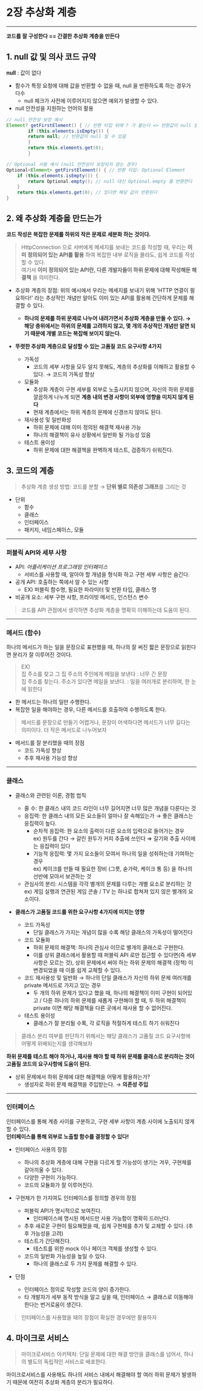 # 2장 추상화 계층

----

**코드를 잘 구성한다 == 간결한 추상화 계층을 만든다**

## 1. null 값 및 의사 코드 규약

**null** : 값이 없다
- 함수가 특정 요청에 대해 값을 반환할 수 없을 때, null 을 반환하도록 하는 경우가 다수
  - null 체크가 사전에 이루어지지 않으면 예외가 발생할 수 있다.
- null 안전성을 지원하는 언어의 활용
```java
// null 안전성 보장 예시
Element? getFirstElement() { // 반환 타입 뒤에 ? 가 붙는다 => 반환값이 null 일 수 있음을 명시
        if (this.elements.isEmpty()) {
        return null; // 반환값이 null 일 수 있음
        }
        return this.elements.get(0);
        }
```


```java
// Optional 사용 예시 (null 안전성이 보장되지 않는 경우)
Optional<Element> getFirstElement() { // 반환 타입: Optional Element
	if (this.elements.isEmpty()) {
		return Optional.empty(); // null 대신 Optional.empty 를 반환한다
	}
	return this.elements.get(0); // 있다면 해당 값이 반환된다
}
```



## 2. 왜 추상화 계층을 만드는가
**코드 작성은 복잡한 문제를 하위의 작은 문제로 세분화 하는 것이다.**

> HttpConnection 으로 서버에게 메세지를 보내는 코드를 작성할 때, 우리는 **이미 정의되어 있는 API를 활용** 하여 복잡한 내부 로직을 몰라도, 쉽게 코드를 작성할 수 있다.
> <br> 여기서 **이미 정의되어 있는 API란, 다른 개발자들이 하위 문제에 대해 작성해둔 해결책** 을 의미한다.

- 추상화 계층의 장점: 위의 예시에서 우리는 메세지를 보내기 위해 'HTTP 연결이 필요하다!' 라는 추상적인 개념만 알아도 이미 있는 API를 활용해 간단하게 문제를 해결할 수 있다.
  - **하나의 문제를 하위 문제로 나누어 내려가면서 추상화 계층을 만들 수 있다. &rightarrow; 해당 층위에서는 하위의 문제를 고려하지 않고, 몇 개의 추상적인 개념만 알면 되기 때문에
  개별 코드는 복잡해 보이지 않는다.**

    
- **뚜렷한 추상화 계층으로 달성할 수 있는 고품질 코드 요구사항 4가지**
  - 가독성
    - 코드의 세부 사항을 모두 알지 못해도, 계층의 추상화를 이해하고 활용할 수 있다. &rightarrow; 코드의 가독성 향상
  - 모듈화
    - 추상화 계층이 구현 세부를 외부로 노출시키지 않으며, 자신의 하위 문제를 깔끔하게 나누게 되면 **계층 내의 변경 사항이 외부에 영향을 미치지 않게 된다**
    - 현재 계층에서는 하위 계층의 문제에 신경쓰지 않아도 된다.
  - 재사용성 및 일반화성
    - 하위 문제에 대해 이미 정의된 해결책 재사용 가능
    - 하나의 해결책이 유사 상황에서 일반화 될 가능성 있음
  - 테스트 용이성
    - 하위 문제에 대한 해결책을 완벽하게 테스트, 검증하기 쉬워진다.


## 3. 코드의 계층
> 추상화 계층 생성 방법: 코드를 분할 &rightarrow; **단위 별로 의존성 그래프**를 그리는 것

- 단위
  - 함수
  - 클래스
  - 인터페이스
  - 패키지, 네임스페이스, 모듈

---
### 퍼블릭 API와 세부 사항
- API: _어플리케이션 프로그래밍 인터페이스_
  - 서비스를 사용할 때, 알아야 할 개념을 형식화 하고 구현 세부 사항은 숨긴다.
- 공개 API: 호출하는 쪽에서 알 수 있는 사항
  - EX) 퍼블릭 함수명, 필요한 파라미터 및 반환 타입, 클래스 명
- 비공개 요소: 세부 구현 사항, 프라이빗 메서드, 인스턴스 변수
> 코드를 API 관점에서 생각하면 추상화 계층을 명확히 이해하는데 도움이 된다.

---


### 메서드 (함수)
하나의 메서드가 하는 일을 문장으로 표현했을 때, 하나의 잘 써진 짧은 문장으로 읽힌다면 분리가 잘 이루어진 것이다.

> EX) 
> <br> 집 주소를 찾고 그 집 주소의 주인에게 메일을 보낸다 : 너무 긴 문장
> <br> 집 주소를 찾는다. 주소가 있다면 메일을 보낸다. : 일을 여러개로 분리하여, 한 눈에 읽힌다

- 한 메서드는 하나의 일만 수행한다.
- 복잡한 일을 해야하는 경우, 다른 메서드를 호출하여 수행하도록 한다.

> 메서드를 문장으로 만들기 어렵거나, 문장이 어색하다면 메서드가 너무 길다는 의미이다. 더 작은 메서드로 나누어보자

- 메서드를 잘 분리했을 때의 장점
  - 코드 가독성 향상
  - 추후 재사용 가능성 향상

---

### 클래스
- 클래스와 관련된 이론, 경험 법칙
    - 줄 수: 한 클래스 내의 코드 라인이 너무 길어지면 너무 많은 개념을 다룬다는 것
    - 응집력: 한 클래스 내의 모든 요소들이 얼마나 잘 속해있는가 → 좋은 클래스는 응집력이 높다.
        - 순차적 응집력: 한 요소의 출력이 다른 요소의 입력으로 들어가는 경우<br>
          ex) 원두를 간다 → 갈린 원두가 커피 추출에 쓰인다 ⇒ 갈기와 추출 사이에는 응집력이 있다
        - 기능적 응집력: 몇 가지 요소들이 모여서 하나의 일을 성취하는데 기여하는 경우<br>
          ex) 케이크를 만들 때 필요한 장비 (그릇, 숟가락, 케이크 통 등) 을 하나의 선반에 모아서 보관하는 것
    - 관심사의 분리: 시스템을 각각 별개의 문제를 다루는 개별 요소로 분리하는 것
      ex) 게임 실행과 연관된 게임 콘솔 / TV 는 하나로 합쳐져 있지 않은 별개의 요소이다.


- **클래스가 고품질 코드를 위한 요구사항 4가지에 미치는 영향**

  - 코드 가독성
      - 단일 클래스가 가지는 개념이 많을 수록 해당 클래스의 가독성이 떨어진다
  - 코드 모듈화
      - 하위 문제의 해결책: 하나의 관심사 이므로 별개의 클래스로 구현한다.
      - 이를 상위 클래스에서 활용할 때 퍼블릭 API 로만 접근할 수 있다면(즉 세부 사항은 모르는 것), 상위 문제에서 써야 하는 하위 문제의 해결책 (정책) 이 변경되었을 때 이를 쉽게 교체할 수 있다.
  - 코드 재사용성 및 일반화 → 하나의 단일 클래스가 자신의 하위 문제 여러개를 private 메서드로 가지고 있는 경우
      - 두 개의 하위 문제가 있다고 했을 때, 하나의 해결책이 이미 구현이 되어있고 / 다른 하나의 하위 문제를 새롭게 구현해야 할 때, 두 하위 해결책이 private 이면 해당 해결책을 다른 곳에서 재사용 할 수 없어진다.
  - 테스트 용이성
      - 클래스가 잘 분리될 수록, 각 로직을 적절하게 테스트 하기 쉬워진다

> 클래스 분리 여부를 판단하기 위해서는 해당 클래스가 고품질 코드 요구사항에 어떻게 위배되는지를 생각해보자

**하위 문제를 테스트 해야 하거나, 재사용 해야 할 때 하위 문제를 클래스로 분리하는 것이 고품질 코드의 요구사항에 도움이 된다.**
- 상위 문제에서 하위 문제에 대한 해결책을 어떻게 활용하는가?
  - 생성자로 하위 문제 해결책을 주입받는다. &rightarrow; **의존성 주입**

---

### 인터페이스
인터페이스를 통해 계층 사이를 구분하고, 구현 세부 사항이 계층 사이에 노출되지 않게 할 수 있다. <br>
**인터페이스를 통해 외부로 노출할 함수를 결정할 수 있다!**

- 인터페이스 사용의 장점
  - 하나의 추상화 계층에 대해 구현을 다르게 할 가능성이 생기는 겨우, 구현체를 갈아끼울 수 있다.
  - 다양한 구현이 가능하다.
  - 코드의 모듈화가 잘 이루어진다.

- 구현체가 한 가지여도 인터페이스를 정의할 경우의 장점
  - 퍼블릭 API가 명시적으로 보여진다.
    - 인터페이스에 명시된 메서드만 사용 가능함이 명확히 드러난다.
  - 추후 새로운 구현이 필요해졌을 때, 쉽게 구현체를 추가 및 교체할 수 있다. (추후 가능성을 고려)
  - 테스트가 간단해진다. 
    - 테스트를 위한 mock 이나 페이크 객체를 생성할 수 있다.
  - 코드의 일반화 가능성을 높일 수 있다. 
    - 하나의 클래스로 두 가지 문제를 해결할 수 있다. 
- 단점
  - 인터페이스 정의로 작성할 코드의 양이 증가한다.
  - 타 개발자가 세부 동작 방식을 알고 싶을 때, 인터페이스 &rightarrow; 클래스로 이동해야 한다는 번거로움이 생긴다.

> 인터페이스를 사용했을 때의 장점이 확실한 경우에만 활용하자


## 4. 마이크로 서비스
> 마이크로서비스 아키텍처: 단일 문제에 대한 해결 방안을 클래스를 넘어서, 하나의 별도의 독립적인 서비스로 배포한다.

마이크로서비스를 사용해도 하나의 서비스 내에서 해결해야 할 여러 하위 문제가 발생하기 때문에 여전히 추상화 계층의 분리가 필요하다.